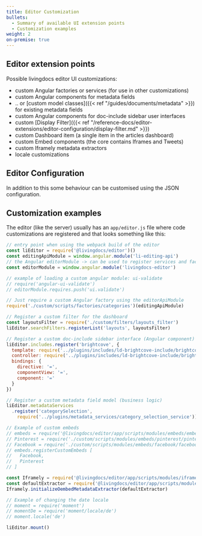 ```yaml
---
title: Editor Customization
bullets:
  - Summary of available UI extension points
  - Customization examples
weight: 2
on-premise: true
---
```


## Editor extension points

Possible livingdocs editor UI customizations:

- custom Angular factories or services (for use in other customizations)
- custom Angular components for metadata fields
- .. or [custom model classes]({{< ref "/guides/documents/metadata" >}}) for existing metadata fields
- custom Angular components for doc-include sidebar user interfaces
- custom [Display Filter]({{< ref "/reference-docs/editor-extensions/editor-configuration/display-filter.md" >}})
- custom Dashboard item (a single item in the articles dashboard)
- custom Embed components (the core contains Iframes and Tweets)
- custom Iframely metadata extractors
- locale customizations


## Editor Configuration

In addition to this some behaviour can be customised using the JSON configuration.

## Customization examples

The editor (like the server) usually has an `app/editor.js` file where code customizations are registered and that looks something like this:
```js
// entry point when using the webpack build of the editor
const liEditor = require('@livingdocs/editor')()
const editingApiModule = window.angular.module('li-editing-api')
// the Angular editorModule -> can be used to register services and factories
const editorModule = window.angular.module('livingdocs-editor')

// example of loading a custom angular module: ui-validate
// require('angular-ui-validate')
// editorModule.requires.push('ui.validate')

// Just require a custom Angular factory using the editorApiModule
require('./custom/scripts/factories/categories')(editingApiModule)

// Register a custom filter for the dashboard
const layoutsFilter = require('./custom/filters/layouts_filter')
liEditor.searchFilters.registerList('layouts', layoutsFilter)

// Register a custom doc-include sidebar interface (Angular component)
liEditor.includes.register('brightcove', {
  template: require('../plugins/includes/ld-brightcove-include/brightcove_include_template.html'),
  controller: require('../plugins/includes/ld-brightcove-include/brightcove_include_controller'),
  bindings: {
    directive: '=',
    componentView: '=',
    component: '='
  }
})

// Register a custom metadata field model (business logic)
liEditor.metadataServices
  .register('categorySelection',
    require('../plugins/metadata_services/category_selection_service'))

// Example of custom embeds
// embeds = require('@livingdocs/editor/app/scripts/modules/embeds/embeds')
// Pinterest = require('./custom/scripts/modules/embeds/pinterest/pinterest')
// Facebook = require('./custom/scripts/modules/embeds/facebook/facebook')
// embeds.registerCustomEmbeds [
//   Facebook,
//   Pinterest
// ]

const Iframely = require('@livingdocs/editor/app/scripts/modules/iframely')
const defaultExtractor = require('@livingdocs/editor/app/scripts/modules/iframely/default_metadata_extractor')
Iframely.initializeOembedMetadataExtractor(defaultExtractor)

// Example of changing the date locale
// moment = require('moment')
// momentDe = require('moment/locale/de')
// moment.locale('de')

liEditor.mount()
```
